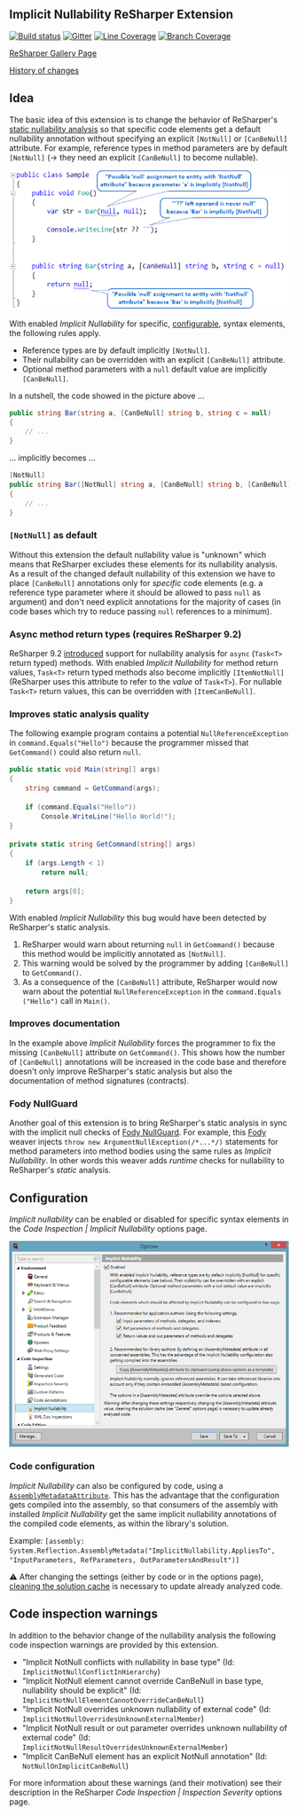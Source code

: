 ## Implicit Nullability ReSharper Extension

[![Build status](https://ci.appveyor.com/api/projects/status/7st3drnudnk7lplu/branch/master?svg=true)](https://ci.appveyor.com/project/ulrichb/implicitnullability/branch/master)
[![Gitter](https://badges.gitter.im/Join%20Chat.svg)](https://gitter.im/ulrichb/ImplicitNullability?utm_source=badge&utm_medium=badge&utm_campaign=pr-badge&utm_content=badge)
<a href="https://ci.appveyor.com/api/projects/ulrichb/implicitnullability/artifacts/Build/Output/TestCoverage.zip?branch=master"><img src="https://dl.dropbox.com/s/tz8rhb0ucv3lruo/master-linecoverage.svg" alt="Line Coverage" title="Line Coverage"></a>
<a href="https://ci.appveyor.com/api/projects/ulrichb/implicitnullability/artifacts/Build/Output/TestCoverage.zip?branch=master"><img src="https://dl.dropbox.com/s/4pmdllotpgd46kj/master-branchcoverage.svg" alt="Branch Coverage" title="Branch Coverage"></a>

[ReSharper Gallery Page](https://resharper-plugins.jetbrains.com/packages/ReSharper.ImplicitNullability/)

[History of changes](History.md)

## Idea

The basic idea of this extension is to change the behavior of ReSharper's [static nullability analysis](https://www.jetbrains.com/resharper/help/Code_Analysis__Code_Annotations.html) so that specific code elements get a default nullability annotation without specifying an explicit `[NotNull]` or `[CanBeNull]` attribute. For example, reference types in method parameters are by default `[NotNull]` (→ they need an explicit `[CanBeNull]` to become nullable).

![Code Sample](/Doc/Sample.png)

With enabled _Implicit Nullability_ for specific, [configurable](#configuration), syntax elements, the following rules apply.

<!-- duplicated in the options page -->
 * Reference types are by default implicitly `[NotNull]`.
 * Their nullability can be overridden with an explicit `[CanBeNull]` attribute. 
 * Optional method parameters with a `null` default value are implicitly `[CanBeNull]`.

In a nutshell, the code showed in the picture above  ...
```C#
public string Bar(string a, [CanBeNull] string b, string c = null)
{
    // ...
}
```
... implicitly becomes ...
```C#
[NotNull]
public string Bar([NotNull] string a, [CanBeNull] string b, [CanBeNull] string c = null)
{
    // ...
}
```

### `[NotNull]` as default

Without this extension the default nullability value is "unknown" which means that ReSharper excludes these elements for its nullability analysis. As a result of the changed default nullability of this extension we have to place `[CanBeNull]` annotations only for _specific_ code elements (e.g. a reference type parameter where it should be allowed to pass `null` as argument) and don't need explicit annotations for the majority of cases (in code bases which try to reduce passing `null` references to a minimum).

### Async method return types (requires ReSharper 9.2)

ReSharper 9.2 [introduced](https://youtrack.jetbrains.com/issue/RSRP-376091) support for nullability analysis for `async` (`Task<T>` return typed) methods. With enabled _Implicit Nullability_ for method return values, `Task<T>` return typed methods also become implicitly `[ItemNotNull]` (ReSharper uses this attribute to refer to the _value_ of `Task<T>`). For nullable `Task<T>` return values, this can be overridden with `[ItemCanBeNull]`.

### Improves static analysis quality

The following example program contains a potential `NullReferenceException` in `command​.Equals​("Hello")` because the programmer missed that `GetCommand()` could also return `null`.

```C#
public static void Main(string[] args)
{
    string command = GetCommand(args);

    if (command.Equals("Hello"))
        Console.WriteLine("Hello World!");
}

private static string GetCommand(string[] args)
{
    if (args.Length < 1)
        return null;

    return args[0];
}
```

With enabled _Implicit Nullability_ this bug would have been detected by ReSharper's static analysis.

 1. ReSharper would warn about returning `null` in `GetCommand()` because this method would be implicitly annotated as `[NotNull]`.
 2. This warning would be solved by the programmer by adding `[CanBeNull]` to `GetCommand()`.
 3. As a consequence of the `[CanBeNull]` attribute, ReSharper would now warn about the potential `NullReferenceException` in the `command​.Equals​("Hello")` call in `Main()`.

### Improves documentation

In the example above _Implicit Nullability_ forces the programmer to fix the missing `[CanBeNull]` attribute on `GetCommand()`. This shows how the number of `[CanBeNull]` annotations will be increased in the code base and therefore doesn't only improve ReSharper's static analysis but also the documentation of method signatures (contracts).

### Fody NullGuard

Another goal of this extension is to bring ReSharper's static analysis in sync with the implicit null checks of [Fody NullGuard](https://github.com/Fody/NullGuard#readme). For example, this [Fody](https://github.com/Fody/Fody#readme) weaver injects `throw new ArgumentNullException​(/*...*/)` statements for method parameters into method bodies using the same rules as _Implicit Nullability_. In other words this weaver adds _runtime_ checks for nullability to ReSharper's _static_ analysis.

## Configuration

_Implicit nullability_ can be enabled or disabled for specific syntax elements in the *Code Inspection | Implicit Nullability* options page.

![Options Page](/Doc/OptionsPage.png)

### Code configuration

_Implicit Nullability_ can also be configured by code, using a [`AssemblyMetadataAttribute`](https://msdn.microsoft.com/en-us/library/system.reflection.assemblymetadataattribute.aspx). This has the advantage that the configuration gets compiled into the assembly, so that consumers of the assembly with installed _Implicit Nullability_ get the same implicit nullability annotations of the compiled code elements, as within the library's solution.

Example: `[assembly: System.Reflection.AssemblyMetadata("ImplicitNullability.AppliesTo", "InputParameters, RefParameters, OutParametersAndResult")]`

:warning: After changing the settings (either by code or in the options page), [cleaning the solution cache](https://www.jetbrains.com/resharper/help/Configuring_Caches_Location.html#dynaProc1) is necessary to update already analyzed code.

## Code inspection warnings

In addition to the behavior change of the nullability analysis the following code inspection warnings are provided by this extension.

* "Implicit NotNull conflicts with nullability in base type" (Id: `ImplicitNotNullConflictInHierarchy`)
* "Implicit NotNull element cannot override CanBeNull in base type, nullability should be explicit" (Id: `ImplicitNotNullElementCannotOverrideCanBeNull`)
* "Implicit NotNull overrides unknown nullability of external code" (Id: `ImplicitNotNullOverridesUnknownExternalMember`)
* "Implicit NotNull result or out parameter overrides unknown nullability of external code" (Id: `ImplicitNotNullResultOverridesUnknownExternalMember`)
* "Implicit CanBeNull element has an explicit NotNull annotation" (Id: `NotNullOnImplicitCanBeNull`)

For more information about these warnings (and their motivation) see their description in the ReSharper *Code Inspection | Inspection Severity* options page.
